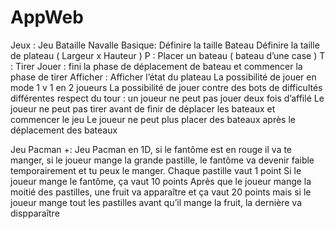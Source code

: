 # AppWeb
Jeux :
Jeu Bataille Navalle Basique:
Définire la taille Bateau 
Définire la taille de plateau ( Largeur x Hauteur )
P : Placer un bateau ( bateau d’une case )
T : Tirer
Jouer : fini la phase de déplacement de bateau et commencer la phase de tirer
Afficher : Afficher l’état du plateau
La possibilité de jouer en mode 1 v 1 en 2 joueurs
La possibilité de jouer contre des bots de difficultés différentes 
respect du tour : un joueur ne peut pas jouer deux fois d’affilé
Le joueur ne peut pas tirer avant de finir de déplacer les bateaux et commencer le jeu
Le joueur ne peut plus placer des bateaux après le déplacement des bateaux


Jeu Pacman +: 
Jeu Pacman en 1D, si le fantôme est en rouge il va te manger, si le joueur mange la grande pastille, le fantôme va devenir faible temporairement et tu peux le manger.
Chaque pastille vaut 1 point
Si le joueur mange le fantôme, ça vaut 10 points
Après que le joueur mange la moitié des pastilles, une fruit va apparaître et ça vaut 20 points mais si le joueur mange tout les pastilles avant qu’il mange la fruit, la dernière va dispparaître
